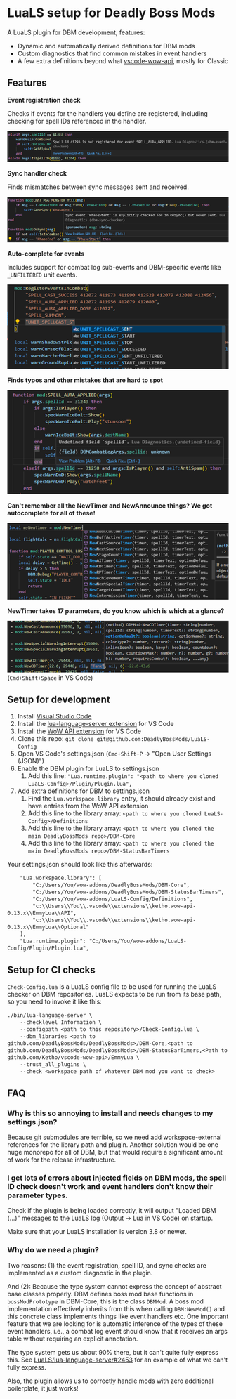 # LuaLS setup for Deadly Boss Mods

A LuaLS plugin for DBM development, features:

* Dynamic and automatically derived definitions for DBM mods
* Custom diagnostics that find common mistakes in event handlers
* A few extra definitions beyond what [vscode-wow-api](https://github.com/Ketho/vscode-wow-api), mostly for Classic

## Features

**Event registration check**

Checks if events for the handlers you define are registered, including checking for spell IDs referenced in the handler.

![](./Screenshots/SpellID-Missing.png)

**Sync handler check**

Finds mismatches between sync messages sent and received.

![](./Screenshots/Sync-Checker.png)

**Auto-complete for events**

Includes support for combat log sub-events and DBM-specific events like `_UNFILTERED` unit events.

![](./Screenshots/Event-Enum.png)

**Finds typos and other mistakes that are hard to spot**

![](./Screenshots/Event-Handler-Params.png)

**Can't remember all the NewTimer and NewAnnounce things? We got autocomplete for all of these!**

![](./Screenshots/Timers.png)

**NewTimer takes 17 parameters, do you know which is which at a glance?**

![](./Screenshots/Parameters.png)
(`Cmd+Shift+Space` in VS Code)

## Setup for development

1. Install [Visual Studio Code](https://code.visualstudio.com/)
2. Install the [lua-language-server extension](https://marketplace.visualstudio.com/items?itemName=sumneko.lua) for VS Code
3. Install the [WoW API extension](https://marketplace.visualstudio.com/items?itemName=ketho.wow-api) for VS Code
4. Clone this repo: `git clone git@github.com:DeadlyBossMods/LuaLS-Config`
5. Open VS Code's settings.json (`Cmd+Shift+P` -> "Open User Settings (JSON)")
6. Enable the DBM plugin for LuaLS to settings.json
	1. Add this line: `"Lua.runtime.plugin": "<path to where you cloned LuaLS-Config>/Plugin/Plugin.lua",`
7. Add extra definitions for DBM to settings.json
	1. Find the `Lua.workspace.library` entry, it should already exist and have entries from the WoW API extension
	2. Add this line to the library array: `<path to where you cloned LuaLS-Config>/Definitions`
	3. Add this line to the library array: `<path to where you cloned the main DeadlyBossMods repo>/DBM-Core`
	3. Add this line to the library array: `<path to where you cloned the main DeadlyBossMods repo>/DBM-StatusBarTimers`

Your settings.json should look like this afterwards:

```
	"Lua.workspace.library": [
		"C:/Users/You/wow-addons/DeadlyBossMods/DBM-Core",
		"C:/Users/You/wow-addons/DeadlyBossMods/DBM-StatusBarTimers",
		"C:/Users/You/wow-addons/LuaLS-Config/Definitions",
		"c:\\Users\\You\\.vscode\\extensions\\ketho.wow-api-0.13.x\\EmmyLua\\API",
		"c:\\Users\\You\\.vscode\\extensions\\ketho.wow-api-0.13.x\\EmmyLua\\Optional"
	],
	"Lua.runtime.plugin": "C:/Users/You/wow-addons/LuaLS-Config/Plugin/Plugin.lua",
```

## Setup for CI checks

`Check-Config.lua` is a LuaLS config file to be used for running the LuaLS checker on DBM repositories. LuaLS expects to be run from its base path, so you need to invoke it like this:

```
./bin/lua-language-server \
	--checklevel Information \
	--configpath <path to this repository>/Check-Config.lua \
	--dbm_libraries <path to github.com/DeadlyBossMods/DeadlyBossMods>/DBM-Core,<path to github.com/DeadlyBossMods/DeadlyBossMods>/DBM-StatusBarTimers,<Path to github.com/Ketho/vscode-wow-api>/EmmyLua \
	--trust_all_plugins \
	--check <workspace path of whatever DBM mod you want to check>
```

## FAQ

### Why is this so annoying to install and needs changes to my settings.json?

Because git submodules are terrible, so we need add workspace-external references for the library path and plugin.
Another solution would be one huge monorepo for all of DBM, but that would require a significant amount of work for the release infrastructure.

### I get lots of errors about injected fields on DBM mods, the spell ID check doesn't work and event handlers don't know their parameter types.

Check if the plugin is being loaded correctly, it will output "Loaded DBM (...)" messages to the LuaLS log (Output -> Lua in VS Code) on startup.

Make sure that your LuaLS installation is version 3.8 or newer.

### Why do we need a plugin?

Two reasons: (1) the event registration, spell ID, and sync checks are implemented as a custom diagnostic in the plugin.

And (2): Because the type system cannot express the concept of abstract base classes properly.
DBM defines boss mod base functions in `bossModPrototype` in DBM-Core, this is the class `DBMMod`.
A boss mod implementation effectively inherits from this when calling `DBM:NewMod()` and this concrete class implements things like event handlers etc.
One important feature that we are looking for is automatic inference of the types of these event handlers, i.e., a combat log event should know that it receives an args table without requiring an explicit annotation.

The type system gets us about 90% there, but it can't quite fully express this.
See [LuaLS/lua-language-server#2453](https://github.com/LuaLS/lua-language-server/issues/2453) for an example of what we can't fully express.

Also, the plugin allows us to correctly handle mods with zero additional boilerplate, it just works!
